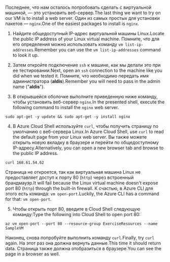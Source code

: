 <span data-ttu-id="b421f-101">Последнее, что нам осталось попробовать сделать с виртуальной машиной, — это установить веб-сервер.</span><span class="sxs-lookup"><span data-stu-id="b421f-101">The last thing we want to try on our VM is to install a web server.</span></span> <span data-ttu-id="b421f-102">Один из самых простых для установки пакетов — `nginx`.</span><span class="sxs-lookup"><span data-stu-id="b421f-102">One of the easiest packages to install is `nginx`.</span></span>

1. <span data-ttu-id="b421f-103">Найдите общедоступный IP-адрес виртуальной машины Linux.</span><span class="sxs-lookup"><span data-stu-id="b421f-103">Locate the public IP address of your Linux virtual machine.</span></span> <span data-ttu-id="b421f-104">Помните, что для его определения можно использовать команду `vm list-ip-addresses`.</span><span class="sxs-lookup"><span data-stu-id="b421f-104">Remember you can use the `vm list-ip-addresses` command to look it up.</span></span>

2. <span data-ttu-id="b421f-105">Затем откройте подключение `ssh` к машине, как мы делали это при ее тестировании.</span><span class="sxs-lookup"><span data-stu-id="b421f-105">Next, open an `ssh` connection to the machine like you did when we tested it.</span></span> <span data-ttu-id="b421f-106">Помните, что необходимо передать имя администратора (**aldis**).</span><span class="sxs-lookup"><span data-stu-id="b421f-106">Remember you will need to pass in the admin name ("**aldis**").</span></span>

3. <span data-ttu-id="b421f-107">В открывшейся оболочке выполните приведенную ниже команду, чтобы установить веб-сервер `nginx`.</span><span class="sxs-lookup"><span data-stu-id="b421f-107">In the presented shell, execute the following command to install the `nginx` web server.</span></span>

```azurecli
sudo apt-get -y update && sudo apt-get -y install nginx
```

4. <span data-ttu-id="b421f-108">В Azure Cloud Shell используйте `curl`, чтобы получить страницу по умолчанию с веб-сервера Linux.</span><span class="sxs-lookup"><span data-stu-id="b421f-108">In Azure Cloud Shell, use `curl` to read the default page from your Linux web server.</span></span> <span data-ttu-id="b421f-109">Вы также можете открыть новую вкладку в браузере и перейти по общедоступному IP-адресу.</span><span class="sxs-lookup"><span data-stu-id="b421f-109">Alternatively, you can open a new browser tab and browse to the public IP address.</span></span>

```azurecli
curl 168.61.54.62
```

<span data-ttu-id="b421f-110">Страница не откроется, так как виртуальная машина Linux не предоставляет доступ к порту 80 (`http`) через встроенный брандмауэр.</span><span class="sxs-lookup"><span data-stu-id="b421f-110">It will fail because the Linux virtual machine doesn't expose port 80 (`http`) through the built-in firewall.</span></span> <span data-ttu-id="b421f-111">К счастью, в Azure CLI для этого есть команда: `vm open-port`.</span><span class="sxs-lookup"><span data-stu-id="b421f-111">Luckily, the Azure CLI has a command for that: `vm open-port`.</span></span> 

5. <span data-ttu-id="b421f-112">Чтобы открыть порт 80, введите в Cloud Shell следующую команду:</span><span class="sxs-lookup"><span data-stu-id="b421f-112">Type the following into Cloud Shell to open port 80:</span></span>

```
az vm open-port --port 80 --resource-group ExerciseResources --name SampleVM
```

<span data-ttu-id="b421f-113">Наконец, снова попробуйте выполнить команду `curl`.</span><span class="sxs-lookup"><span data-stu-id="b421f-113">Finally, try `curl` again.</span></span> <span data-ttu-id="b421f-114">На этот раз она должна вернуть данные.</span><span class="sxs-lookup"><span data-stu-id="b421f-114">This time it should return data.</span></span> <span data-ttu-id="b421f-115">Страница также должна отобразиться в браузере.</span><span class="sxs-lookup"><span data-stu-id="b421f-115">You can see the page in a browser as well.</span></span>



